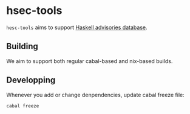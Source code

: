 # hsec-tools

`hesc-tools` aims to support [Haskell advisories database](https://github.com/haskell/security-advisories).

## Building

We aim to support both regular cabal-based and nix-based builds.

## Developping

Whenever you add or change denpendencies, update cabal freeze file:

```
cabal freeze
```
